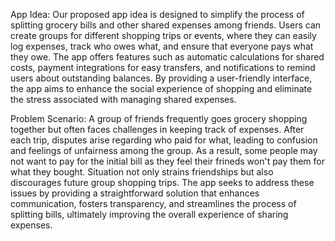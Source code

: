 App Idea:
Our proposed app idea is designed to simplify the process of splitting grocery bills and other shared expenses among friends. 
Users can create groups for different shopping trips or events, where they can easily log expenses, track who owes what, 
and ensure that everyone pays what they owe. The app offers features such as automatic calculations for shared costs, 
payment integrations for easy transfers, and notifications to remind users about outstanding balances. By providing a 
user-friendly interface, the app aims to enhance the social experience of shopping and eliminate the stress associated 
with managing shared expenses.

Problem Scenario:
A group of friends frequently goes grocery shopping together but often faces challenges in keeping track of expenses. 
After each trip, disputes arise regarding who paid for what, leading to confusion and feelings of unfairness among the group. 
As a result, some people may not want to pay for the initial bill as they feel their frineds won't pay them for what they bought. 
Situation not only strains friendships but also discourages future group shopping trips. The app seeks to 
address these issues by providing a straightforward solution that enhances communication, fosters transparency, and streamlines 
the process of splitting bills, ultimately improving the overall experience of sharing expenses.

